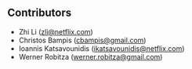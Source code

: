 ## Contributors

  - Zhi Li (zli@netflix.com)
  - Christos Bampis (cbampis@gmail.com)
  - Ioannis Katsavounidis (ikatsavounidis@netflix.com)
  - Werner Robitza (werner.robitza@gmail.com)